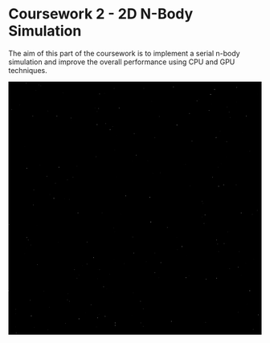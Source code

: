Coursework 2 - 2D N-Body Simulation
==============
The aim of this part of the coursework is to implement a serial n-body simulation and improve the overall performance using CPU and GPU techniques.


<img src="https://github.com/cgathergood/Concurrent-and-Parallel-Coursework/blob/master/Coursework2/Coursework2/Output.gif"/>
